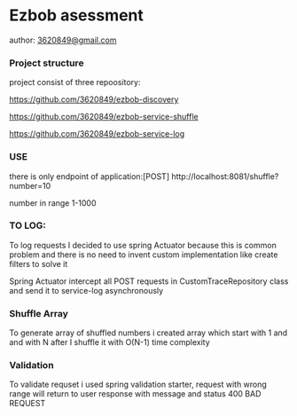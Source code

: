 # Ezbob asessment
author: 3620849@gmail.com
### Project structure
project consist of three repoository:

https://github.com/3620849/ezbob-discovery

https://github.com/3620849/ezbob-service-shuffle

https://github.com/3620849/ezbob-service-log

### USE
there is only endpoint of application:[POST] http://localhost:8081/shuffle?number=10 

number in range 1-1000

### TO LOG:

To log requests I decided to use spring Actuator because this is common problem and
 there is no need to invent custom implementation like create filters to solve it
 
Spring Actuator intercept all POST requests in CustomTraceRepository class and send it to service-log asynchronously 

### Shuffle Array 
To generate array of shuffled numbers i created array which start with 1 and and with N
 after I shuffle it with O(N-1) time complexity
 
### Validation
To validate requset i used spring validation starter, request with wrong range will return to user response with message and status 400 BAD REQUEST
 
  
 
